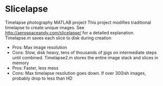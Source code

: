 # Slicelapse
Timelapse photography MATLAB project
This project modifies traditional timelapse to create unique images. See http://aerospaceandy.com/slicelapse/ for a detailed explanation.
Timelapse.m saves each slice to disk during creation
 - Pros: Max image resolution
 - Cons: Slow, disk heavy, tens of thousands of jpgs on intermediate steps until combined.
Timelapse2.m stores the entire image stack and slices in memory
 - Pros: Faster, less mess
 - Cons: Max timelapse resolution goes down. If over 300ish images, probably drop to less than HD

